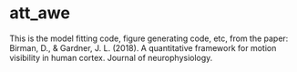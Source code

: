 # att_awe

This is the model fitting code, figure generating code, etc, from the paper:
Birman, D., & Gardner, J. L. (2018). A quantitative framework for motion visibility in human cortex. Journal of neurophysiology.
